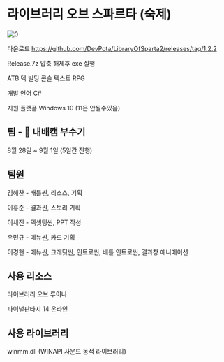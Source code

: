 # 라이브러리 오브 스파르타 (숙제)
![0](https://github.com/DevPota/LibraryOfSparta2/assets/115741705/38638252-d796-4875-9340-58b120c0bcd7)


다운로드 https://github.com/DevPota/LibraryOfSparta2/releases/tag/1.2.2

Release.7z 압축 해제후 exe 실행



ATB 덱 빌딩 콘솔 텍스트 RPG

개발 언어 C#

지원 플랫폼 Windows 10 (11은 안될수있음)


## 팀 - 🔨 내배캠 부수기

8월 28일 ~ 9월 1일 (5일간 진행)


## 팀원
김해찬 - 배틀씬, 리소스, 기획

이홍준 - 결과씬, 스토리 기획

이세진 - 덱셋팅씬, PPT 작성

우민규 - 메뉴씬, 카드 기획

이경현 - 메뉴씬, 크레딧씬, 인트로씬, 배틀 인트로씬, 결과창 애니메이션


## 사용 리소스
라이브러리 오브 루이나

파이널판타지 14 온라인


## 사용 라이브러리
winmm.dll (WINAPI 사운드 동적 라이브러리)
